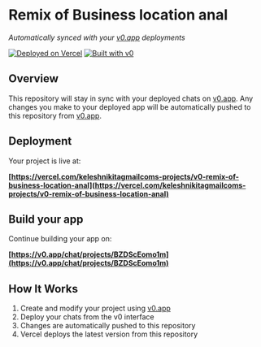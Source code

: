 # Remix of Business location anal

*Automatically synced with your [v0.app](https://v0.app) deployments*

[![Deployed on Vercel](https://img.shields.io/badge/Deployed%20on-Vercel-black?style=for-the-badge&logo=vercel)](https://vercel.com/keleshnikitagmailcoms-projects/v0-remix-of-business-location-anal)
[![Built with v0](https://img.shields.io/badge/Built%20with-v0.app-black?style=for-the-badge)](https://v0.app/chat/projects/BZDScEomo1m)

## Overview

This repository will stay in sync with your deployed chats on [v0.app](https://v0.app).
Any changes you make to your deployed app will be automatically pushed to this repository from [v0.app](https://v0.app).

## Deployment

Your project is live at:

**[https://vercel.com/keleshnikitagmailcoms-projects/v0-remix-of-business-location-anal](https://vercel.com/keleshnikitagmailcoms-projects/v0-remix-of-business-location-anal)**

## Build your app

Continue building your app on:

**[https://v0.app/chat/projects/BZDScEomo1m](https://v0.app/chat/projects/BZDScEomo1m)**

## How It Works

1. Create and modify your project using [v0.app](https://v0.app)
2. Deploy your chats from the v0 interface
3. Changes are automatically pushed to this repository
4. Vercel deploys the latest version from this repository